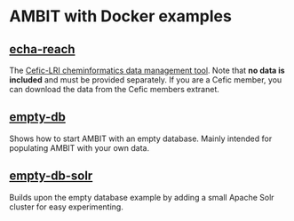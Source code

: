 # AMBIT with Docker examples

## [echa-reach](echa-reach)
The [Cefic-LRI cheminformatics data management tool](http://cefic-lri.org/toolbox/ambit/). Note that **no data is included** and must be provided separately. If you are a Cefic member, you can download the data from the Cefic members extranet.

## [empty-db](empty-db)
Shows how to start AMBIT with an empty database. Mainly intended for populating AMBIT with your own data.

## [empty-db-solr](empty-db-solr)
Builds upon the empty database example by adding a small Apache Solr cluster for easy experimenting.